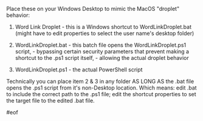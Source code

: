 Place these on your Windows Desktop to mimic the MacOS "droplet" behavior:

1. Word Link Droplet - this is a Windows shortcut to WordLinkDroplet.bat (might have to edit properties to select the user name's desktop folder)
2. WordLinkDroplet.bat - this batch file opens the WordLinkDroplet.ps1 script, 
		       - bypassing certain security parameters that prevent making a shortcut to the .ps1 script itself, 
		       - allowing the actual droplet behavior

3. WordLinkDroplet.ps1 - the actual PowerShell script

Technically you can place item 2 & 3 in any folder AS LONG AS the .bat file opens the .ps1 script from it's non-Desktop location.
Which means: edit .bat to include the correct path to the .ps1 file; edit the shortcut properties to set the target file to the edited .bat file.


#eof
